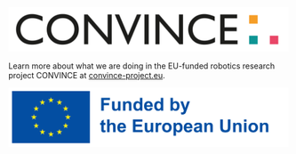 ![Banner](/images/convince_logo_horizontal.png)

Learn more about what we are doing in the EU-funded robotics research project CONVINCE at [convince-project.eu](https://convince-project.eu/).

![Funded by EU logo](/images/funded_by_EU_logo.png)
